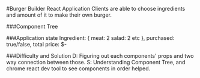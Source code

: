 #Burger Builder React Application
Clients are able to choose ingredients and amount of it to make their own burger.

###Component Tree


###Application state
Ingredient:
{
  meat: 2
  salad: 2
  etc
},
purchased: true/false,
total price: $-


###Difficulty and Solution
D: Figuring out each components' props and two way connection between those.
S: Understanding Component Tree, and chrome react dev tool to see components in order helped.
<break>
